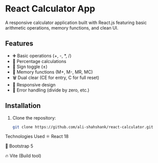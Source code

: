 # React Calculator App

A responsive calculator application built with React.js featuring basic arithmetic operations, memory functions, and clean UI.

## Features

- ➕ Basic operations (+, -, \*, /)
- 🔢 Percentage calculations
- 🔄 Sign toggle (±)
- 🧮 Memory functions (M+, M-, MR, MC)
- 🗑️ Dual clear (CE for entry, C for full reset)
- 📱 Responsive design
- 🚫 Error handling (divide by zero, etc.)

## Installation

1. Clone the repository:
   ```bash
   git clone https://github.com/ali-shahshank/react-calculator.git
   ```

Technologies Used
⚛️ React 18

🎨 Bootstrap 5

🔥 Vite (Build tool)


